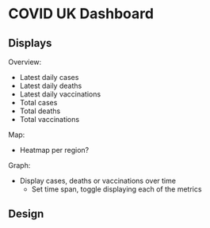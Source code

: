 # COVID UK Dashboard

## Displays

Overview:

- Latest daily cases
- Latest daily deaths
- Latest daily vaccinations
- Total cases
- Total deaths
- Total vaccinations

Map:

- Heatmap per region?

Graph:

- Display cases, deaths or vaccinations over time
  - Set time span, toggle displaying each of the metrics

## Design
